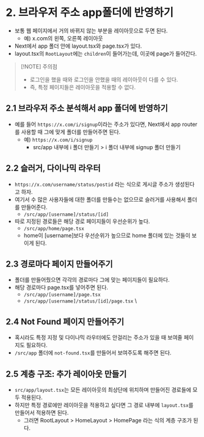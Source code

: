 # 2. 브라우저 주소 app폴더에 반영하기
- 보통 웹 페이지에서 거의 바뀌지 않는 부분을 레이아웃으로 두면 된다.
	- 예) x.com의 왼쪽, 오른쪽 레이아웃
- Next에서 app 폴더 안에 layout.tsx와 page.tsx가 있다.
- layout.tsx의 `RootLayout`에는 `children`이 들어가는데, 이곳에 page가 들어간다.

> [!NOTE] 주의점
> - 로그인을 했을 때와 로그인을 안했을 때의 레이아웃이 다를 수 있다.
> - 즉, 특정 페이지들은 레이아웃을 적용할 수 없다.

## 2.1 브라우저 주소 분석해서 app 폴더에 반영하기
- 예를 들어 `https://x.com/i/signup`이라는 주소가 있다면, Next에서 app router를 사용할 때 그에 맞게 폴더를 만들어주면 된다.
	- 예) `https://x.com/i/signup`
		- src/app 내부에 i 폴더 만들기 > i 폴더 내부에 signup 폴더 만들기

## 2.2 슬러거, 다이나믹 라우터
- `https://x.com/username/status/postid` 라는 식으로 게시글 주소가 생성된다고 하자.
- 여기서 수 많은 사용자들에 대한 폴더를 만들수는 없으므로 슬러거를 사용해서 폴더를 만들어준다.
	- `/src/app/[username]/status/[id]`
- 따로 지정된 경로들은 해당 경로 페이지들이 우선순위가 높다.
	- `/src/app/home/page.tsx`
	- home이 \[username]보다 우선순위가 높으므로 home 폴더에 있는 것들이 보이게 된다.

## 2.3 경로마다 페이지 만들어주기
- 폴더를 만들어줬으면 각각의 경로마다 그에 맞는 페이지들이 필요하다.
- 해당 경로마다 page.tsx를 넣어주면 된다.
	- `/src/app/[username]/page.tsx`
	- `/src/app/[username]/status/[id]/page.tsx`
\
## 2.4 Not Found 페이지 만들어주기
- 혹시라도 특정 지정 및 다이나믹 라우터에도 안걸리는 주소가 있을 때 보여줄 페이지도 필요하다.
- `/src/app` 폴더에 `not-found.tsx`를 만들어서 보여주도록 해주면 된다.

## 2.5 계층 구조: 추가 레이아웃 만들기
- `src/app/layout.tsx`는 모든 레이아웃의 최상단에 위치하며 만들어진 경로들에 모두 적용된다.
- 하지만 특정 경로에만 레이아웃을 적용하고 싶다면 그 경로 내부에 `layout.tsx`를 만들어서 적용하면 된다.
	- 그러면 RootLayout > HomeLayout > HomePage 라는 식의 계층 구조가 된다.